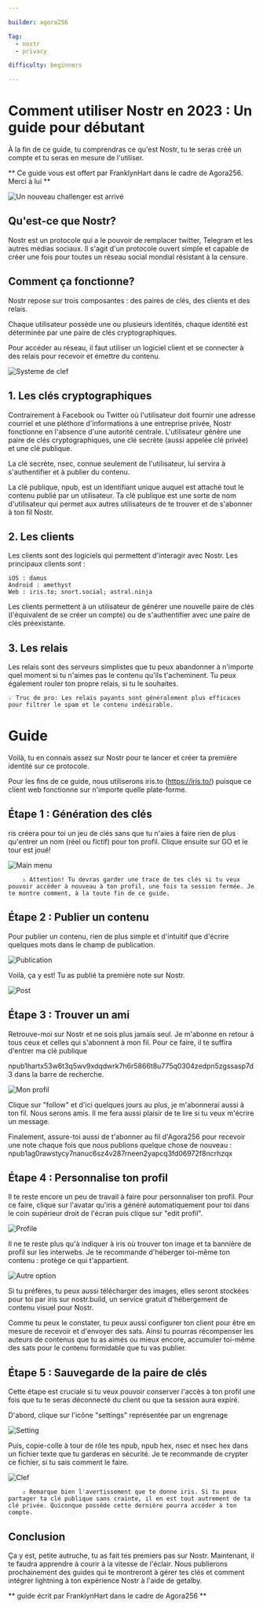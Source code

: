 ```yaml
---

builder: agora256

Tag: 
  - nostr
  - privacy

difficulty: beginners

---
```


# Comment utiliser Nostr en 2023 : Un guide pour débutant

‌‌À la fin de ce guide, tu comprendras ce qu'est Nostr, tu te seras créé un compte et tu seras en mesure de l'utiliser.

** Ce guide vous est offert par FranklynHart dans le cadre de Agora256. Merci à lui **


![Un nouveau challenger est arrivé](assets\1.png)

## Qu'est-ce que Nostr?

Nostr est un protocole qui a le pouvoir de remplacer twitter, Telegram et les autres médias sociaux.‌‌‌‌ Il s'agit d'un protocole ouvert simple et capable de créer une fois pour toutes un réseau social mondial résistant à la censure.

## Comment ça fonctionne?

Nostr repose sur trois composantes : des paires de clés, des clients et des relais.

Chaque utilisateur possède une ou plusieurs identités, chaque identité est déterminée par une paire de clés cryptographiques.

Pour accéder au réseau, il faut utiliser un logiciel client et se connecter à des relais pour recevoir et émettre du contenu.

![Systeme de clef](assets\2.png)

## 1. Les clés cryptographiques

Contrairement à Facebook ou Twitter où l'utilisateur doit fournir une adresse courriel et une pléthore d'informations à une entreprise privée, Nostr fonctionne en l'absence d'une autorité centrale.‌‌‌‌ L'utilisateur génère une paire de clés cryptographiques, une clé secrète (aussi appelée clé privée) et une clé publique.

La clé secrète, nsec, connue seulement de l'utilisateur, lui servira à s'authentifier et à publier du contenu.

La clé publique, npub, est un identifiant unique auquel est attaché tout le contenu publié par un utilisateur. Ta clé publique est une sorte de nom d'utilisateur qui permet aux autres utilisateurs de te trouver et de s'abonner à ton fil Nostr.

## 2. Les clients

Les clients sont des logiciels qui permettent d'interagir avec Nostr.  Les principaux clients sont :‌‌‌‌

    iOS : damus
    Android : amethyst
    Web : iris.to; snort.social; astral.ninja

Les clients permettent à un utilisateur de générer une nouvelle paire de clés (l'équivalent de se créer un compte) ou de s'authentifier avec une paire de clés préexistante.

## 3. Les relais

Les relais sont des serveurs simplistes que tu peux abandonner à n'importe quel moment si tu n'aimes pas le contenu qu'ils t'acheminent. Tu peux également rouler ton propre relais, si tu le souhaites. 

    💡 Truc de pro: Les relais payants sont généralement plus efficaces pour filtrer le spam et le contenu indésirable.

# Guide

Voilà, tu en connais assez sur Nostr pour te lancer et créer ta première identité sur ce protocole.

Pour les fins de ce guide, nous utiliserons iris.to (https://iris.to/) puisque ce client web fonctionne sur n'importe quelle plate-forme.

## Étape 1 : Génération des clés

ris créera pour toi un jeu de clés sans que tu n'aies à faire rien de plus qu'entrer un nom (réel ou fictif) pour ton profil. Clique ensuite sur GO et le tour est joué!

![Main menu](assets\3.png)

        ⚠️ Attention! Tu devras garder une trace de tes clés si tu veux pouvoir accéder à nouveau à ton profil, une fois ta session fermée. Je te montre comment, à la toute fin de ce guide.

## Étape 2 : Publier un contenu

Pour publier un contenu, rien de plus simple et d'intuitif que d'écrire quelques mots dans le champ de publication.

![Publication](assets\4.png)

Voilà, ça y est! Tu as publié ta première note sur Nostr.

![Post](5.png)

## Étape 3 : Trouver un ami

Retrouve-moi sur Nostr et ne sois plus jamais seul. Je m'abonne en retour à tous ceux et celles qui s'abonnent à mon fil. Pour ce faire, il te suffira d'entrer ma clé publique 

npub1hartx53w6t3q5wv9xdqdwrk7h6r5866t8u775q0304zedpn5zgssasp7d3 dans la barre de recherche.

![Mon profil](assets\6.png)

Clique sur "follow" et d'ici quelques jours au plus, je m'abonnerai aussi à ton fil.  Nous serons amis.  Il me fera aussi plaisir de te lire si tu veux m'écrire un message.

Finalement, assure-toi aussi de t'abonner au fil d'Agora256 pour recevoir une note chaque fois que nous publions quelque chose de nouveau : npub1ag0rawstycy7nanuc6sz4v287rneen2yapcq3fd06972f8ncrhzqx

## Étape 4 : Personnalise ton profil

Il te reste encore un peu de travail à faire pour personnaliser ton profil. Pour ce faire, clique sur l'avatar qu'iris a généré automatiquement pour toi dans le coin supérieur droit de l'écran puis clique sur "edit profil".

![Profile](assets\7.png)

Il ne te reste plus qu'à indiquer à iris où trouver ton image et ta bannière de profil sur les interwebs.  Je te recommande d'héberger toi-même ton contenu : protège ce qui t'appartient.

![Autre option](assets\8.png)

Si tu préfères, tu peux aussi télécharger des images, elles seront stockées pour toi par iris sur nostr.build, un service gratuit d'hébergement de contenu visuel pour Nostr.

Comme tu peux le constater, tu peux aussi configurer ton client pour être en mesure de recevoir et d'envoyer des sats. Ainsi tu pourras récompenser les auteurs de contenus que tu as aimés ou mieux encore, accumuler toi-même des sats pour le contenu formidable que tu vas publier.

## Étape 5 : Sauvegarde de la paire de clés

Cette étape est cruciale si tu veux pouvoir conserver l'accès à ton profil une fois que tu te seras déconnecté du client ou que ta session aura expiré.  

D'abord, clique sur l'icône "settings" représentée par un engrenage 

![Setting](assets\9.png)

Puis, copie-colle à tour de rôle tes npub, npub hex, nsec et nsec hex dans un fichier texte que tu garderas en sécurité.  Je te recommande de crypter ce fichier, si tu sais comment le faire.

![Clef](assets\10.png)

        ⚠️ Remarque bien l'avertissement que te donne iris. Si tu peux partager ta clé publique sans crainte, il en est tout autrement de ta clé privée. Quiconque possède cette dernière pourra accéder à ton compte.


## Conclusion

Ça y est, petite autruche, tu as fait tes premiers pas sur Nostr. Maintenant, il te faudra apprendre à courir à la vitesse de l'éclair. Nous publierons prochainement des guides qui te montreront à gérer tes clés et comment intégrer lightning à ton expérience Nostr à l'aide de getalby. 

** guide écrit par FranklynHart dans le cadre de Agora256 **